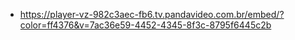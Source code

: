 - https://player-vz-982c3aec-fb6.tv.pandavideo.com.br/embed/?color=ff4376&v=7ac36e59-4452-4345-8f3c-8795f6445c2b